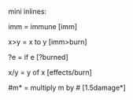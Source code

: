 mini inlines:

imm = immune [imm]

x>y = x to y [imm>burn]

?e = if e [?burned]

x/y = y of x [effects/burn]

#m* = multiply m by # [1.5damage*]